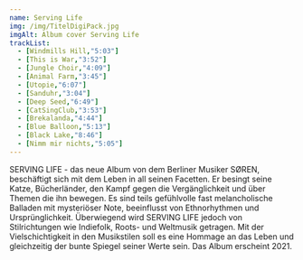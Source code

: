 ```yaml
---
name: Serving Life
img: /img/TitelDigiPack.jpg
imgAlt: Album cover Serving Life
trackList:
  - [Windmills Hill,"5:03"]
  - [This is War,"3:52"]
  - [Jungle Choir,"4:09"]
  - [Animal Farm,"3:45"]
  - [Utopie,"6:07"]
  - [Sanduhr,"3:04"]
  - [Deep Seed,"6:49"]
  - [CatSingClub,"3:53"]
  - [Brekalanda,"4:44"]
  - [Blue Balloon,"5:13"]
  - [Black Lake,"8:46"]
  - [Nimm mir nichts,"5:05"]
---
```


SERVING LIFE - das neue Album von dem Berliner Musiker SØREN, beschäftigt sich mit dem Leben in all seinen Facetten. Er besingt seine Katze, Bücherländer, den Kampf gegen die Vergänglichkeit und über Themen die ihn bewegen. Es sind teils gefühlvolle fast melancholische Balladen mit mysteriöser Note, beeinflusst von Ethnorhythmen und Ursprünglichkeit. Überwiegend wird SERVING LIFE jedoch von Stilrichtungen wie Indiefolk, Roots- und Weltmusik getragen. Mit der Vielschichtigkeit in den Musikstilen soll es eine Hommage an das Leben und gleichzeitig der bunte Spiegel seiner Werte sein. Das Album erscheint 2021. 
